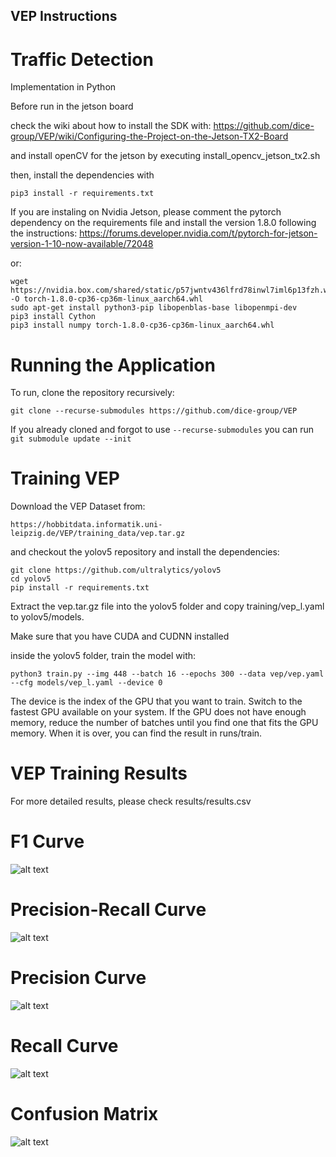 ## VEP Instructions

# Traffic Detection
Implementation in Python

Before run in the jetson board

check the wiki about how to install the SDK with:
https://github.com/dice-group/VEP/wiki/Configuring-the-Project-on-the-Jetson-TX2-Board

and install openCV for the jetson by executing install_opencv_jetson_tx2.sh

then, install the dependencies with

```
pip3 install -r requirements.txt
```

If you are instaling on Nvidia Jetson, please comment the pytorch dependency on the requirements file and install the version 1.8.0 following the instructions:
https://forums.developer.nvidia.com/t/pytorch-for-jetson-version-1-10-now-available/72048

or:

```
wget https://nvidia.box.com/shared/static/p57jwntv436lfrd78inwl7iml6p13fzh.whl -O torch-1.8.0-cp36-cp36m-linux_aarch64.whl
sudo apt-get install python3-pip libopenblas-base libopenmpi-dev 
pip3 install Cython
pip3 install numpy torch-1.8.0-cp36-cp36m-linux_aarch64.whl
```



# Running the Application

To run, clone the repository recursively:


```
git clone --recurse-submodules https://github.com/dice-group/VEP
```
If you already cloned and forgot to use ```--recurse-submodules``` you can run ```git submodule update --init```


# Training VEP

Download the VEP Dataset from:

```
https://hobbitdata.informatik.uni-leipzig.de/VEP/training_data/vep.tar.gz
```

and checkout the yolov5 repository and install the dependencies:

```
git clone https://github.com/ultralytics/yolov5
cd yolov5
pip install -r requirements.txt
```


Extract the vep.tar.gz file into the yolov5 folder and copy training/vep_l.yaml to yolov5/models.

Make sure that you have CUDA and CUDNN installed

inside the yolov5 folder, train the model with:
```
python3 train.py --img 448 --batch 16 --epochs 300 --data vep/vep.yaml --cfg models/vep_l.yaml --device 0
```

The device is the index of the GPU that you want to train. Switch to the fastest GPU available on your system.
If the GPU does not have enough memory, reduce the number of batches until you find one that fits the GPU memory.
When it is over, you can find the result in runs/train.

# VEP Training Results

For more detailed results, please check results/results.csv

# F1 Curve
![alt text](https://github.com/dice-group/VEP/blob/master/results/F1_curve.png)

# Precision-Recall Curve
![alt text](https://github.com/dice-group/VEP/blob/master/results/PR_curve.png)

# Precision Curve
![alt text](https://github.com/dice-group/VEP/blob/master/results/P_curve.png)

# Recall Curve
![alt text](https://github.com/dice-group/VEP/blob/master/results/R_curve.png)

# Confusion Matrix
![alt text](https://github.com/dice-group/VEP/blob/master/results/confusion_matrix.png)


